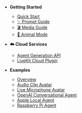 - **Getting Started**
  - [Quick Start](getting-started/overview.md)
  - [✨ Prompt Guide](getting-started/prompts.md)
  - [🎬 Media Guide](getting-started/media-guide.md)
  - [🐾 Animal Mode](getting-started/animal-mode.md)

- **☁️ Cloud Services**
  - [Agent Generation API](preview/agent-generation-api.md)
  - [LiveKit Cloud Plugin](preview/livekit-cloud-plugin.md)

- **Examples**
  - [Overview](examples/overview.md)
  - [Audio Clip Avatar](examples/avatar-with-audio-clip.md)
  - [Live Microphone Avatar](examples/avatar-with-microphone.md)
  - [OpenAI Conversational Agent](examples/livekit-openai-agent.md)
  - [Apple Local Agent](examples/livekit-apple-local.md)
  - [Raspberry Pi Agent](examples/livekit-raspberry-pi.md)
